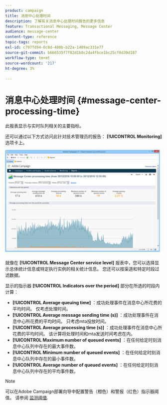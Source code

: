 ```yaml
---
product: campaign
title: 消息中心处理时间
description: 了解有关消息中心处理时间报告的更多信息
feature: Transactional Messaging, Message Center
audience: message-center
content-type: reference
topic-tags: reports
exl-id: c797fd94-0c8d-480b-b22a-1489ac331e77
source-git-commit: b666535f7f82d1b8c2da4fbce1bc25cf8d39d187
workflow-type: tm+mt
source-wordcount: '217'
ht-degree: 3%

---
```


# 消息中心处理时间 {#message-center-processing-time}



此报表显示与实时队列相关的主要指标。

还可以通过以下方式访问此针对技术管理员的报告： **[!UICONTROL Monitoring]** 选项卡上。

![](assets/mc_reports_2.png)

就像在 **[!UICONTROL Message Center service level]** 报表中，您可以选择显示总体统计信息或特定执行实例的相关统计信息。 您还可以按渠道和特定时段过滤数据。

显示的指示器 **[!UICONTROL Indicators over the period]** 部分在所选的时段内计算：

* **[!UICONTROL Average queuing time]** ：成功处理事件在消息中心所花费的平均时间。 仅考虑处理时间。
* **[!UICONTROL Average message sending time (s)]** ：成功处理事件在消息中心所花费的平均时间。 只考虑mta投放时间。
* **[!UICONTROL Average processing time (s)]** ：成功处理事件在消息中心所花费的平均时间。 该计算将处理时间和mta发送时间考虑在内。
* **[!UICONTROL Maximum number of queued events]** ：在任何给定时刻消息中心队列中存在的最大事件数。
* **[!UICONTROL Minimum number of queued events]** ：在任何给定时刻消息中心队列中存在的最小事件数。
* **[!UICONTROL Average number of queued events]** ：在任何给定时刻消息中心队列中存在的平均事件数。

>[!NOTE]
>
>可以在Adobe Campaign部署向导中配置警告（橙色）和警报（红色）指示器阈值。 请参阅 [监测阈值](../../message-center/using/additional-configurations.md#monitoring-thresholds).
